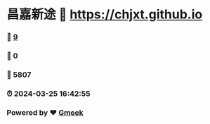 # 昌嘉新途 :link: https://chjxt.github.io 
### :page_facing_up: [9](https://chjxt.github.io/tag.html) 
### :speech_balloon: 0 
### :hibiscus: 5807 
### :alarm_clock: 2024-03-25 16:42:55 
### Powered by :heart: [Gmeek](https://github.com/Meekdai/Gmeek)
